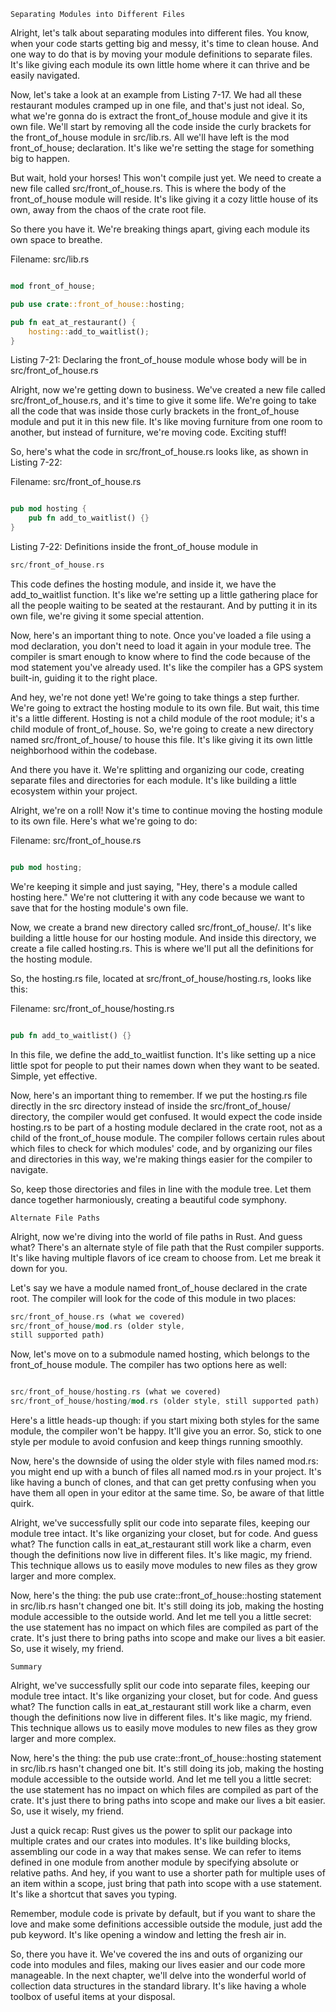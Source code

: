     Separating Modules into Different Files

Alright, let's talk about separating modules into different files. You know,
when your code starts getting big and messy, it's time to clean house. And one
way to do that is by moving your module definitions to separate files. It's like
giving each module its own little home where it can thrive and be easily
navigated.

Now, let's take a look at an example from Listing 7-17. We had all these
restaurant modules cramped up in one file, and that's just not ideal. So, what
we're gonna do is extract the front_of_house module and give it its own file.
We'll start by removing all the code inside the curly brackets for the
front_of_house module in src/lib.rs. All we'll have left is the mod
front_of_house; declaration. It's like we're setting the stage for something big
to happen.

But wait, hold your horses! This won't compile just yet. We need to create a new
file called src/front_of_house.rs. This is where the body of the front_of_house
module will reside. It's like giving it a cozy little house of its own, away
from the chaos of the crate root file.

So there you have it. We're breaking things apart, giving each module its own
space to breathe.

Filename: src/lib.rs

```rust

mod front_of_house;

pub use crate::front_of_house::hosting;

pub fn eat_at_restaurant() {
    hosting::add_to_waitlist();
}

```

Listing 7-21: Declaring the front_of_house module whose body will be in
src/front_of_house.rs

Alright, now we're getting down to business. We've created a new file called
src/front_of_house.rs, and it's time to give it some life. We're going to take
all the code that was inside those curly brackets in the front_of_house module
and put it in this new file. It's like moving furniture from one room to
another, but instead of furniture, we're moving code. Exciting stuff!

So, here's what the code in src/front_of_house.rs looks like, as shown in
Listing 7-22:

Filename: src/front_of_house.rs

```rust

pub mod hosting {
    pub fn add_to_waitlist() {}
}
```

Listing 7-22: Definitions inside the front_of_house module in

```rust
src/front_of_house.rs
```

This code defines the hosting module, and inside it, we have the add_to_waitlist
function. It's like we're setting up a little gathering place for all the people
waiting to be seated at the restaurant. And by putting it in its own file, we're
giving it some special attention.

Now, here's an important thing to note. Once you've loaded a file using a mod
declaration, you don't need to load it again in your module tree. The compiler
is smart enough to know where to find the code because of the mod statement
you've already used. It's like the compiler has a GPS system built-in, guiding
it to the right place.

And hey, we're not done yet! We're going to take things a step further. We're
going to extract the hosting module to its own file. But wait, this time it's a
little different. Hosting is not a child module of the root module; it's a child
module of front_of_house. So, we're going to create a new directory named
src/front_of_house/ to house this file. It's like giving it its own little
neighborhood within the codebase.

And there you have it. We're splitting and organizing our code, creating
separate files and directories for each module. It's like building a little
ecosystem within your project.

Alright, we're on a roll! Now it's time to continue moving the hosting module to
its own file. Here's what we're going to do:

Filename: src/front_of_house.rs

```rust

pub mod hosting;

```

We're keeping it simple and just saying, "Hey, there's a module called hosting
here." We're not cluttering it with any code because we want to save that for
the hosting module's own file.

Now, we create a brand new directory called src/front_of_house/. It's like
building a little house for our hosting module. And inside this directory, we
create a file called hosting.rs. This is where we'll put all the definitions for
the hosting module.

So, the hosting.rs file, located at src/front_of_house/hosting.rs, looks like
this:

Filename: src/front_of_house/hosting.rs

```rust

pub fn add_to_waitlist() {}

```

In this file, we define the add_to_waitlist function. It's like setting up a
nice little spot for people to put their names down when they want to be seated.
Simple, yet effective.

Now, here's an important thing to remember. If we put the hosting.rs file
directly in the src directory instead of inside the src/front_of_house/
directory, the compiler would get confused. It would expect the code inside
hosting.rs to be part of a hosting module declared in the crate root, not as a
child of the front_of_house module. The compiler follows certain rules about
which files to check for which modules' code, and by organizing our files and
directories in this way, we're making things easier for the compiler to
navigate.

So, keep those directories and files in line with the module tree. Let them
dance together harmoniously, creating a beautiful code symphony.

    Alternate File Paths

Alright, now we're diving into the world of file paths in Rust. And guess what?
There's an alternate style of file path that the Rust compiler supports. It's
like having multiple flavors of ice cream to choose from. Let me break it down
for you.

Let's say we have a module named front_of_house declared in the crate root. The
compiler will look for the code of this module in two places:

```rust
src/front_of_house.rs (what we covered) 
src/front_of_house/mod.rs (older style,
still supported path)
```

Now, let's move on to a submodule named hosting, which belongs to the
front_of_house module. The compiler has two options here as well:

```rust

src/front_of_house/hosting.rs (what we covered)
src/front_of_house/hosting/mod.rs (older style, still supported path)

```

Here's a little heads-up though: if you start mixing both styles for the same
module, the compiler won't be happy. It'll give you an error. So, stick to one
style per module to avoid confusion and keep things running smoothly.

Now, here's the downside of using the older style with files named mod.rs: you
might end up with a bunch of files all named mod.rs in your project. It's like
having a bunch of clones, and that can get pretty confusing when you have them
all open in your editor at the same time. So, be aware of that little quirk.

Alright, we've successfully split our code into separate files, keeping our
module tree intact. It's like organizing your closet, but for code. And guess
what? The function calls in eat_at_restaurant still work like a charm, even
though the definitions now live in different files. It's like magic, my friend.
This technique allows us to easily move modules to new files as they grow larger
and more complex.

Now, here's the thing: the pub use crate::front_of_house::hosting statement in
src/lib.rs hasn't changed one bit. It's still doing its job, making the hosting
module accessible to the outside world. And let me tell you a little secret: the
use statement has no impact on which files are compiled as part of the crate.
It's just there to bring paths into scope and make our lives a bit easier. So,
use it wisely, my friend.

    Summary

Alright, we've successfully split our code into separate files, keeping our
module tree intact. It's like organizing your closet, but for code. And guess
what? The function calls in eat_at_restaurant still work like a charm, even
though the definitions now live in different files. It's like magic, my friend.
This technique allows us to easily move modules to new files as they grow larger
and more complex.

Now, here's the thing: the pub use crate::front_of_house::hosting statement in
src/lib.rs hasn't changed one bit. It's still doing its job, making the hosting
module accessible to the outside world. And let me tell you a little secret: the
use statement has no impact on which files are compiled as part of the crate.
It's just there to bring paths into scope and make our lives a bit easier. So,
use it wisely, my friend.

Just a quick recap: Rust gives us the power to split our package into multiple
crates and our crates into modules. It's like building blocks, assembling our
code in a way that makes sense. We can refer to items defined in one module from
another module by specifying absolute or relative paths. And hey, if you want to
use a shorter path for multiple uses of an item within a scope, just bring that
path into scope with a use statement. It's like a shortcut that saves you
typing.

Remember, module code is private by default, but if you want to share the love
and make some definitions accessible outside the module, just add the pub
keyword. It's like opening a window and letting the fresh air in.

So, there you have it. We've covered the ins and outs of organizing our code
into modules and files, making our lives easier and our code more manageable. In
the next chapter, we'll delve into the wonderful world of collection data
structures in the standard library. It's like having a whole toolbox of useful
items at your disposal.
